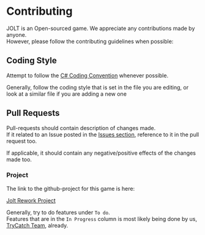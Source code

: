 # Contributing

JOLT is an Open-sourced game. We appreciate any contributions made by anyone.<br>However, please follow the contributing guidelines when possible:

## Coding Style

Attempt to follow the [C# Coding Convention](https://docs.microsoft.com/en-us/dotnet/csharp/programming-guide/inside-a-program/coding-conventions) whenever possible.

Generally, follow the coding style that is set in the file you are editing, or look at a similar file if you are adding a new one

## Pull Requests

Pull-requests should contain description of changes made.<br>
If it related to an Issue posted in the [Issues section](https://github.com/TryCatchGame/JOLT/issues), reference to it in the pull request too.

If applicable, it should contain any negative/positive effects of the changes made too.

### Project

The link to the github-project for this game is here:

[Jolt Rework Project](https://github.com/orgs/TryCatchGame/projects/1)

Generally, try to do features under `To do`.<br>
Features that are in the `In Progress` column is most likely being done by us, [TryCatch Team](https://github.com/orgs/TryCatchGame/people), already.
